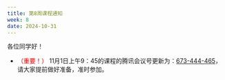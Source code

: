 ```yaml
---
title: 第8周课程通知
week: 8
date: 2024-10-31
---
```


各位同学好！


- <font color="#dd0000">（重要！）</font> 11月1日上午9：45的课程的腾讯会议号更新为：[673-444-465](https://meeting.tencent.com/dm/YclNwgp7AsVf)，请大家提前做好准备，准时参加。



